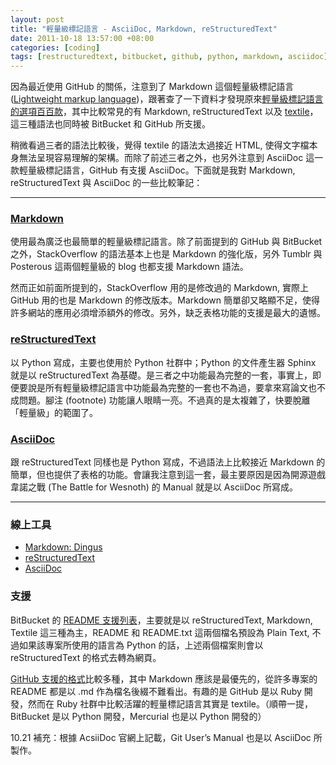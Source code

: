 ```yaml
--- 
layout: post
title: "輕量級標記語言 - AsciiDoc, Markdown, reStructuredText"
date: 2011-10-18 13:57:00 +08:00
categories: [coding]
tags: [restructuredtext, bitbucket, github, python, markdown, asciidoc]
---
```


因為最近使用 GitHub 的關係，注意到了 Markdown 這個輕量級標記語言 ([Lightweight markup language](http://en.wikipedia.org/wiki/Lightweight_markup_language))，跟著查了一下資料才發現原來[輕量級標記語言的選項百百款](http://superuser.com/questions/209897/text-formatter-tools/209902#209902)，其中比較常見的有 Markdown, reStructuredText 以及 [textile](http://www.textism.com/tools/textile/)，這三種語法也同時被 BitBucket 和 GitHub 所支援。

稍微看過三者的語法比較後，覺得 textile 的語法太過接近 HTML, 使得文字檔本身無法呈現容易理解的架構。而除了前述三者之外，也另外注意到 AsciiDoc 這一款輕量級標記語言，GitHub 有支援 AsciiDoc。下面就是我對 Markdown, reStructuredText 與 AsciiDoc 的一些比較筆記：

<!-- more -->

----

### [Markdown](http://daringfireball.net/projects/markdown/)

使用最為廣泛也最簡單的輕量級標記語言。除了前面提到的 GitHub 與 BitBucket 之外，StackOverflow 的語法基本上也是 Markdown 的強化版，另外 Tumblr 與 Posterous 這兩個輕量級的 blog 也都支援 Markdown 語法。

然而正如前面所提到的，StackOverflow 用的是修改過的 Markdown, 實際上 GitHub 用的也是 Markdown 的修改版本。Markdown 簡單卻又略顯不足，使得許多網站的應用必須增添額外的修改。另外，缺乏表格功能的支援是最大的遺憾。

### [reStructuredText](http://docutils.sourceforge.net/rst.html)
以 Python 寫成，主要也使用於 Python 社群中；Python 的文件產生器 Sphinx 就是以 reStructuredText 為基礎。是三者之中功能最為完整的一套，事實上，即便要說是所有輕量級標記語言中功能最為完整的一套也不為過，要拿來寫論文也不成問題。腳注 (footnote) 功能讓人眼睛一亮。不過真的是太複雜了，快要脫離「輕量級」的範圍了。

### [AsciiDoc](http://www.methods.co.nz/asciidoc/index.html)
跟 reStructuredText 同樣也是 Python 寫成，不過語法上比較接近 Markdown 的簡單，但也提供了表格的功能。會讓我注意到這一套，最主要原因是因為開源遊戲韋諾之戰 (The Battle for Wesnoth) 的 Manual 就是以 AsciiDoc 所寫成。

----

### 線上工具

- [Markdown: Dingus](http://daringfireball.net/projects/markdown/dingus)
- [reStructuredText](http://www.tele3.cz/jbar/rest/rest.html)
- [AsciiDoc](http://andrewk.webfactional.com/asciidoc.php)

### 支援

BitBucket 的 [README 支援列表](http://confluence.atlassian.com/display/BITBUCKET/Displaying+README+Text+on+your+Bitbucket+Source+Tab)，主要就是以 reStructuredText, Markdown, Textile 這三種為主，README 和 README.txt 這兩個檔名預設為 Plain Text, 不過如果該專案所使用的語言為 Python 的話，上述兩個檔案則會以 reStructuredText 的格式去轉為網頁。

[GitHub 支援的格式](https://github.com/github/markup#readme)比較多種，其中 Markdown 應該是最優先的，從許多專案的 README 都是以 .md 作為檔名後綴不難看出。有趣的是 GitHub 是以 Ruby 開發，然而在 Ruby 社群中比較活躍的輕量標記語言其實是 textile。（順帶一提，BitBucket 是以 Python 開發，Mercurial 也是以 Python 開發的）

10\.21 補充：根據 AcsiiDoc 官網上記載，Git User’s Manual 也是以 AsciiDoc 所製作。